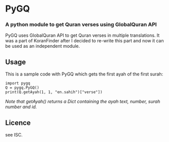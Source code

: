 # PyGQ
### A python module to get Quran verses using GlobalQuran API

PyGQ uses GlobalQuran API to get Quran verses in multiple translations. It was
a part of KoranFinder after I decided to re-write this part and now it can be
used as an independent module.

## Usage
This is a sample code with PyGQ which gets the first ayah of the first surah:
```
import pygq
Q = pygq.PyGQ()
print(Q.getAyah(1, 1, "en.sahih")["verse"])
```

_Note that getAyah() returns a Dict containing the ayah text, number, surah
number and id._

## Licence
see ISC.

